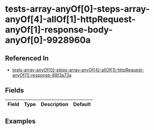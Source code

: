 
# tests-array-anyOf[0]-steps-array-anyOf[4]-allOf[1]-httpRequest-anyOf[1]-response-body-anyOf[0]-9928960a



## Referenced In

- [tests-array-anyOf[0]-steps-array-anyOf[4]-allOf[1]-httpRequest-anyOf[1]-response-88f3a73a](/docs/references/schemas/tests-array-anyof-0--steps-array-anyof-4--allof-1--httprequest-anyof-1--response-88f3a73a)

## Fields

Field | Type | Description | Default
:-- | :-- | :-- | :--

## Examples
